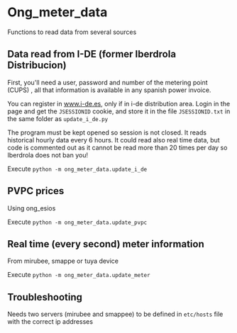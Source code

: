 # Ong_meter_data
Functions to read data from several sources

## Data read from I-DE (former Iberdrola Distribucion)
First, you'll need a user, password and number of the metering point (CUPS) , all that 
information is available in any spanish power invoice.

You can register in www.i-de.es, only if in i-de distribution area. Login in the page and get the `JSESSIONID` cookie,
and store it in the file `JSESSIONID.txt` in the same folder as `update_i_de.py`

The program must be kept opened so session is not closed. It reads historical hourly data every 6 hours.
It could read also real time data, but code is commented out as it cannot be read more than 20 times per day
so Iberdrola does not ban you!

Execute `python -m ong_meter_data.update_i_de`

## PVPC prices
Using ong_esios

Execute `python -m ong_meter_data.update_pvpc`

## Real time (every second) meter information
From mirubee, smappe or tuya device

Execute `python -m ong_meter_data.update_meter`

## Troubleshooting

Needs two servers (mirubee and smappee) to be defined in `etc/hosts` file with the correct ip addresses
